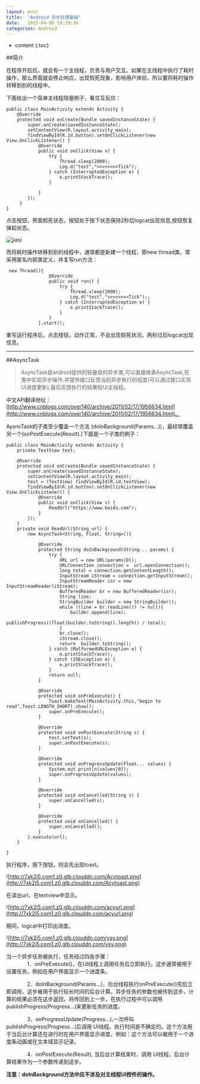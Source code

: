 ```yaml
---
layout: post
title:  "Android 异步处理基础"
date:   2015-04-08 19:29:30
categories: Android
---
```


* content
{:toc}

##简介

在程序开启后，就会有一个主线程，负责与用户交互。如果在主线程中执行了耗时操作，那么界面就会停止响应，出现假死现象，影响用户体验，所以要将耗时操作转移到别的线程中。  

下面给出一个简单主线程阻塞例子，看交互反应：

	public class MainActivity extends Activity {
	    @Override
	    protected void onCreate(Bundle savedInstanceState) {
	        super.onCreate(savedInstanceState);
	        setContentView(R.layout.activity_main);
	        findViewById(R.id.button).setOnClickListener(new View.OnClickListener() {
	            @Override
	            public void onClick(View v) {
	                try {
	                    Thread.sleep(2000);
	                    Log.d("test",">>>>>>>>Tick");
	                } catch (InterruptedException e) {
	                    e.printStackTrace();
	                }
	
	            }
	        });
		 }
	}


点击按钮，界面假死状态，按钮处于按下状态保持2秒后logcat出现信息,按钮恢复弹起状态。

![jiasi](http://7xk2i5.com1.z0.glb.clouddn.com/jiasi.png)


而将耗时操作转移到别的线程中，通常都是新建一个线程，即new thread类。常采用匿名内部类定义，并复写run方法：
	
	 new Thread(){
                    @Override
                    public void run() {
                        try {
                            Thread.sleep(2000);
                            Log.d("test",">>>>>>>>Tick");;
                        } catch (InterruptedException e) {
                            e.printStackTrace();
                        }
                    }
                }.start();

重写运行程序后，点击按钮，动作正常，不会出现假死状况，两秒过后logcat出现信息。

---

##AsyncTask

>AsyncTask是android提供的轻量级的异步类,可以直接继承AsyncTask,在类中实现异步操作,并提供接口反馈当前异步执行的程度(可以通过接口实现UI进度更新),最后反馈执行的结果给UI主线程。

中文API翻译地址：[http://www.cnblogs.com/over140/archive/2011/02/17/1956634.html](http://www.cnblogs.com/over140/archive/2011/02/17/1956634.html)。

AysncTask的子类至少覆盖一个方法 (doInBackground(Params...))，最经常覆盖另一个(onPostExecute(Result).)下面是一个子类的例子：

	public class MainActivity extends Activity {
	    private TextView test;
	
	    @Override
	    protected void onCreate(Bundle savedInstanceState) {
	        super.onCreate(savedInstanceState);
	        setContentView(R.layout.activity_main);
	        test = (TextView) findViewById(R.id.textView);
	        findViewById(R.id.button).setOnClickListener(new View.OnClickListener() {
	            @Override
	            public void onClick(View v) {
	                ReadUrl("https://www.baidu.com");
	            }
	        });
	    }
	    private void ReadUrl(String url) {
	        new AsyncTask<String, Float, String>(){
	
	            @Override
	            protected String doInBackground(String... params) {
	                try {
	                    URL url = new URL(params[0]);
	                    URLConnection connection =  url.openConnection();
	                    long total = connection.getContentLength();
	                    InputStream iStream = connection.getInputStream();
	                    InputStreamReader isr = new InputStreamReader(iStream);
	                    BufferedReader br = new BufferedReader(isr);
	                    String line;
	                    StringBuilder builder = new StringBuilder();
	                    while ((line = br.readLine()) != null){
	                        builder.append(line);
	                        publishProgress((float)builder.toString().length() / total);
	                    }
	                    br.close();
	                    iStream.close();
	                    return  builder.toString();
	                } catch (MalformedURLException e) {
	                    e.printStackTrace();
	                } catch (IOException e) {
	                    e.printStackTrace();
	                }
	                return null;
	            }
	
	            @Override
	            protected void onPreExecute() {
	                Toast.makeText(MainActivity.this,"begin to read",Toast.LENGTH_SHORT).show();
	                super.onPreExecute();
	            }
	
	            @Override
	            protected void onPostExecute(String s) {
	                test.setText(s);
	                super.onPostExecute(s);
	            }
	
	            @Override
	            protected void onProgressUpdate(Float... values) {
	                System.out.println(values[0]);
	                super.onProgressUpdate(values);
	            }
	
	            @Override
	            protected void onCancelled(String s) {
	                super.onCancelled(s);
	            }
	
	            @Override
	            protected void onCancelled() {
	                super.onCancelled();
	            }
	        }.execute(url);
	    }
	
	}

执行程序，按下按钮，则会先出现toast。

![http://7xk2i5.com1.z0.glb.clouddn.com/Acytoast.png](http://7xk2i5.com1.z0.glb.clouddn.com/Acytoast.png)

在读出url，在textview中显示。

![http://7xk2i5.com1.z0.glb.clouddn.com/acyurl.png](http://7xk2i5.com1.z0.glb.clouddn.com/acyurl.png)

期间，logcat中打印出进度。

![http://7xk2i5.com1.z0.glb.clouddn.com/ysy.png](http://7xk2i5.com1.z0.glb.clouddn.com/ysy.png)


当一个异步任务被执行，任务经过四各步骤：  
　　　　1．onPreExecute()，在UI线程上调用任务后立即执行。这步通常被用于设置任务，例如在用户界面显示一个进度条。  

　　　　2．doInBackground(Params...)，后台线程执行onPreExecute()完后立即调用，这步被用于执行较长时间的后台计算。异步任务的参数也被传到这步。计算的结果必须在这步返回，将传回到上一步。在执行过程中可以调用publishProgress(Progress...)来更新任务的进度。  

　　　　3．onProgressUpdate(Progress...),一次呼叫 publishProgress(Progress...)后调用 UI线程。执行时间是不确定的。这个方法用于当后台计算还在进行时在用户界面显示进度。例如：这个方法可以被用于一个进度条动画或在文本域显示记录。  

　　　　4．onPostExecute(Result), 当后台计算结束时，调用 UI线程。后台计算结果作为一个参数传递到这步。  


**注意：doInBackground方法中应不涉及对主线程UI控件的操作。**

